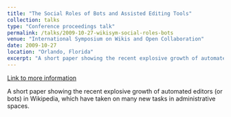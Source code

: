 ```yaml
---
title: "The Social Roles of Bots and Assisted Editing Tools"
collection: talks
type: "Conference proceedings talk"
permalink: /talks/2009-10-27-wikisym-social-roles-bots
venue: "International Symposium on Wikis and Open Collaboration"
date: 2009-10-27
location: "Orlando, Florida"
excerpt: "A short paper showing the recent explosive growth of automated editors (or bots) in Wikipedia, which have taken on many new tasks in administrative spaces."
---
```


<a href='http://www.stuartgeiger.com/papers/geiger-wikisym-bots.pdf'>Link to more information</a>

A short paper showing the recent explosive growth of automated editors (or bots) in Wikipedia, which have taken on many new tasks in administrative spaces.
